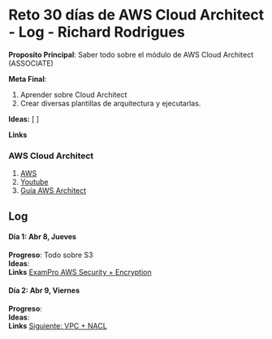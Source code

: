 # Reto 30 días de AWS Cloud Architect - Log - Richard Rodrigues

**Proposito Principal**: Saber todo sobre el módulo de AWS Cloud Architect (ASSOCIATE)

**Meta Final**:
1) Aprender sobre Cloud Architect
2) Crear diversas plantillas de arquitectura y ejecutarlas.

**Ideas:** 
  [         ]

**Links**
### AWS Cloud Architect
1. [AWS](https://www.aws.training/Details/Curriculum?id=20685)
2. [Youtube](https://www.youtube.com/watch?v=Ia-UEYYR44s&t=1918s)
3. [Guía AWS Architect](https://d1.awsstatic.com/training-and-certification/ramp-up_guides/Ramp-Up_Guide_Architect.pdf)
## Log

#### Día 1: Abr 8, Jueves<br>
**Progreso**: Todo sobre S3<br>
**Ideas**: <br>
**Links** [ExamPro AWS Security + Encryption](https://www.youtube.com/watch?v=Ia-UEYYR44s&t=1272s)<br>

#### Día 2: Abr 9, Viernes
**Progreso**:<br>
**Ideas**: <br>
**Links** [Siguiente: VPC + NACL](https://www.youtube.com/watch?v=Ia-UEYYR44s&t=3926s)
